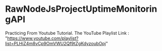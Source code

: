 # RawNodeJsProjectUptimeMonitoringAPI
Practicing From Youtube Tutorial. The YouTube Playlist Link : "https://www.youtube.com/playlist?list=PLHiZ4m8vCp9OmVWU2Qf9tZgKdyzoubOpj"
